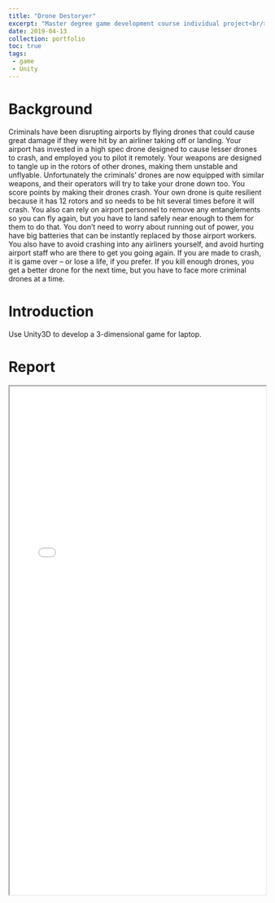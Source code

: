 ```yaml
---
title: "Drone Destoryer"
excerpt: "Master degree game development course individual project<br/><img src='/images/DroneDestoryer.png' width='80%' style='display: block; margin-left: auto; margin-right: auto; margin-top: 20px'>"
date: 2019-04-13
collection: portfolio
toc: true
tags:
 - game
 - Unity
---
```


Background
======
Criminals have been disrupting airports by flying drones that could cause great damage if they were hit by an airliner taking off or landing. Your airport has invested in a high spec drone designed to cause lesser drones to crash, and employed you to pilot it remotely. Your weapons are designed to tangle up in the rotors of other drones, making them unstable and unflyable. Unfortunately the criminals’ drones are now equipped with similar weapons, and their operators will try to take your drone down too. You score points by making their drones crash. Your own drone is quite resilient because it has 12 rotors and so needs to be hit several times before it will crash. You also can rely on airport personnel to remove any entanglements so you can fly again, but you have to land safely near enough to them for them to do that. You don’t need to worry about running out of power, you have big batteries that can be instantly replaced by those airport workers. You also have to avoid crashing into any airliners yourself, and avoid hurting airport staff who are there to get you going again. If you are made to crash, it is game over – or lose a life, if you prefer. If you kill enough drones, you get a better drone for the next time, but you have to face more criminal drones at a time.

Introduction
======
Use Unity3D to develop a 3-dimensional game for laptop.

Report
======
<iframe src="/files/DroneDestoryer.pdf" width="100%" height="1000"></iframe>